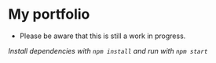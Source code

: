 # My portfolio
* Please be aware that this is still a work in progress.

*Install dependencies with ```npm install``` and run with ```npm start```*
